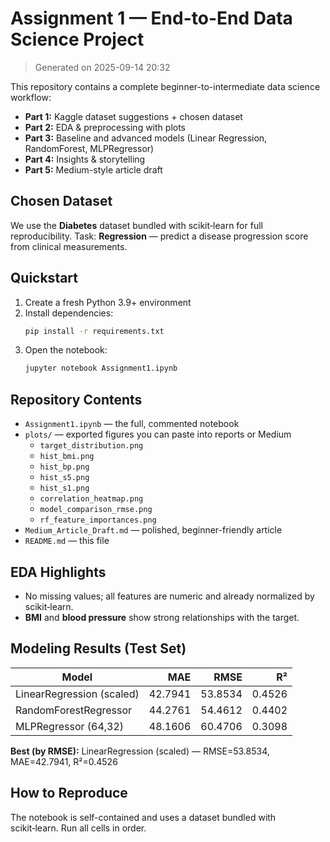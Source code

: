 # Assignment 1 — End-to-End Data Science Project

> Generated on 2025-09-14 20:32

This repository contains a complete beginner-to-intermediate data science workflow:

- **Part 1:** Kaggle dataset suggestions + chosen dataset
- **Part 2:** EDA & preprocessing with plots
- **Part 3:** Baseline and advanced models (Linear Regression, RandomForest, MLPRegressor)
- **Part 4:** Insights & storytelling
- **Part 5:** Medium-style article draft

## Chosen Dataset
We use the **Diabetes** dataset bundled with scikit‑learn for full reproducibility. Task: **Regression** — predict a disease progression score from clinical measurements.

## Quickstart
1. Create a fresh Python 3.9+ environment
2. Install dependencies:
   ```bash
   pip install -r requirements.txt
   ```
3. Open the notebook:
   ```bash
   jupyter notebook Assignment1.ipynb
   ```

## Repository Contents
- `Assignment1.ipynb` — the full, commented notebook
- `plots/` — exported figures you can paste into reports or Medium
    - `target_distribution.png`
    - `hist_bmi.png`
    - `hist_bp.png`
    - `hist_s5.png`
    - `hist_s1.png`
    - `correlation_heatmap.png`
    - `model_comparison_rmse.png`
    - `rf_feature_importances.png`
- `Medium_Article_Draft.md` — polished, beginner-friendly article
- `README.md` — this file

## EDA Highlights
- No missing values; all features are numeric and already normalized by scikit‑learn.
- **BMI** and **blood pressure** show strong relationships with the target.

## Modeling Results (Test Set)
| Model | MAE | RMSE | R² |
|---|---:|---:|---:|
| LinearRegression (scaled) | 42.7941 | 53.8534 | 0.4526 |
| RandomForestRegressor | 44.2761 | 54.4612 | 0.4402 |
| MLPRegressor (64,32) | 48.1606 | 60.4706 | 0.3098 |

**Best (by RMSE):** LinearRegression (scaled) — RMSE=53.8534, MAE=42.7941, R²=0.4526

## How to Reproduce
The notebook is self-contained and uses a dataset bundled with scikit‑learn. Run all cells in order.
